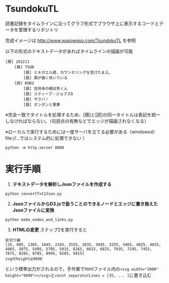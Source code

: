 # TsundokuTL
読書記録をタイムラインに沿ってグラフ形式でブラウザ上に表示するコードとデータを管理するリポジトリ

完成イメージは http://www.wasowaso.com/TsundokuTL を参照

以下の形式のテキストデータがあればタイムラインの描画が可能
```
[期] 202211
    [積] TSUN
        [題] ヒキガエル君、カウンセリングを受けたまえ。
        [題] 風が強く吹いている
    [読] DOKU
        [題] 吉祥寺の朝日奈くん
        [題] スティーブ・ジョブズⅡ
        [題] サラバ！
        [題] ボンボンと悪夢
```
※完全一致でタイトルを処理するため、[積]と[読]の同一タイトルは表記を統一しなければならない。（句読点の有無などでエッジが描画されなくなる）

※ローカルで実行するためには一度サーバを立てる必要がある（windowsのfile://...ではシステム的に処理できない ）
```
python -m http.server 8000
```
# 実行手順
1. **テキストデータを解析しJsonファイルを作成する**
  ```
  python convertTxt2Json.py
  ```
2. **JsonファイルからD3.jsで扱うことのできるノードとエッジに書き換えたJsonファイルに変換**
  ```
  python make_nodes_and_links.py
  ```
3. **HTMLの変更**
   ステップ2を実行すると
```
区切り線
[35, 805, 1365, 1645, 2345, 2555, 2835, 3045, 3255, 3465, 4025, 4655, 4865, 5075, 5495, 5705, 5915, 6265, 6615, 6825, 7035, 7245, 7455, 7875, 8295, 8785, 8995, 9205, 9415]
svgのheightは9690
```
という標準出力がされるので，手作業でhtmlファイル内の`<svg width="2000" height="9690"></svg>`と`const separatorLines = [35, ... ]`に書き込む

